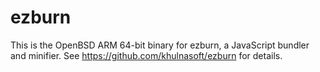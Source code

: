 # ezburn

This is the OpenBSD ARM 64-bit binary for ezburn, a JavaScript bundler and minifier. See https://github.com/khulnasoft/ezburn for details.
